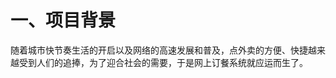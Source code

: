 一、项目背景
=============================================================================================================================
随着城市快节奏生活的开启以及网络的高速发展和普及，点外卖的方便、快捷越来越受到人们的追捧，为了迎合社会的需要，于是网上订餐系统就应运而生了。
